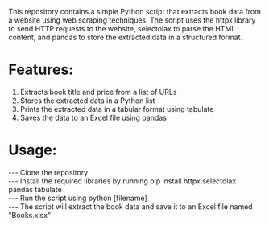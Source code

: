 This repository contains a simple Python script that extracts book data from a website using web scraping techniques. The script uses the httpx library to send HTTP requests to the website, selectolax to parse the HTML content, and pandas to store the extracted data in a structured format.  

# Features:

1. Extracts book title and price from a list of URLs  
2. Stores the extracted data in a Python list    
3. Prints the extracted data in a tabular format using tabulate  
4. Saves the data to an Excel file using pandas
   
# Usage:

--- Clone the repository  
--- Install the required libraries by running pip install httpx selectolax pandas tabulate  
--- Run the script using python [filename]  
--- The script will extract the book data and save it to an Excel file named "Books.xlsx"
